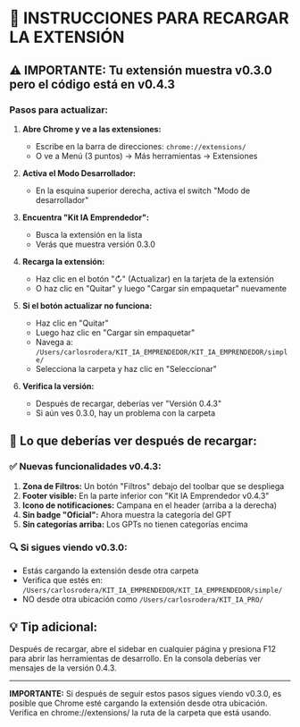 # 🔄 INSTRUCCIONES PARA RECARGAR LA EXTENSIÓN

## ⚠️ IMPORTANTE: Tu extensión muestra v0.3.0 pero el código está en v0.4.3

### Pasos para actualizar:

1. **Abre Chrome y ve a las extensiones:**
   - Escribe en la barra de direcciones: `chrome://extensions/`
   - O ve a Menú (3 puntos) → Más herramientas → Extensiones

2. **Activa el Modo Desarrollador:**
   - En la esquina superior derecha, activa el switch "Modo de desarrollador"

3. **Encuentra "Kit IA Emprendedor":**
   - Busca la extensión en la lista
   - Verás que muestra versión 0.3.0

4. **Recarga la extensión:**
   - Haz clic en el botón "↻" (Actualizar) en la tarjeta de la extensión
   - O haz clic en "Quitar" y luego "Cargar sin empaquetar" nuevamente

5. **Si el botón actualizar no funciona:**
   - Haz clic en "Quitar"
   - Luego haz clic en "Cargar sin empaquetar"
   - Navega a: `/Users/carlosrodera/KIT_IA_EMPRENDEDOR/KIT_IA_EMPRENDEDOR/simple/`
   - Selecciona la carpeta y haz clic en "Seleccionar"

6. **Verifica la versión:**
   - Después de recargar, deberías ver "Versión 0.4.3"
   - Si aún ves 0.3.0, hay un problema con la carpeta

## 🎯 Lo que deberías ver después de recargar:

### ✅ Nuevas funcionalidades v0.4.3:
1. **Zona de Filtros:** Un botón "Filtros" debajo del toolbar que se despliega
2. **Footer visible:** En la parte inferior con "Kit IA Emprendedor v0.4.3"
3. **Icono de notificaciones:** Campana en el header (arriba a la derecha)
4. **Sin badge "Oficial":** Ahora muestra la categoría del GPT
5. **Sin categorías arriba:** Los GPTs no tienen categorías encima

### 🔍 Si sigues viendo v0.3.0:
- Estás cargando la extensión desde otra carpeta
- Verifica que estés en: `/Users/carlosrodera/KIT_IA_EMPRENDEDOR/KIT_IA_EMPRENDEDOR/simple/`
- NO desde otra ubicación como `/Users/carlosrodera/KIT_IA_PRO/`

## 💡 Tip adicional:
Después de recargar, abre el sidebar en cualquier página y presiona F12 para abrir las herramientas de desarrollo. En la consola deberías ver mensajes de la versión 0.4.3.

---

**IMPORTANTE:** Si después de seguir estos pasos sigues viendo v0.3.0, es posible que Chrome esté cargando la extensión desde otra ubicación. Verifica en chrome://extensions/ la ruta de la carpeta que está usando.